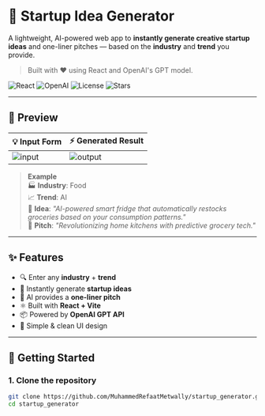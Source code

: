 # 🚀 Startup Idea Generator

A lightweight, AI-powered web app to **instantly generate creative startup ideas** and one-liner pitches — based on the **industry** and **trend** you provide.

> Built with ❤️ using React and OpenAI's GPT model.

![React](https://img.shields.io/badge/React-18.2.0-blue?logo=react)
![OpenAI](https://img.shields.io/badge/OpenAI-API-brightgreen?logo=openai)
![License](https://img.shields.io/github/license/MuhammedRefaatMetwally/startup_generator)
![Stars](https://img.shields.io/github/stars/MuhammedRefaatMetwally/startup_generator?style=social)

---

## 🌟 Preview

| 💡 Input Form | ⚡ Generated Result |
|--------------|--------------------|
| ![input](https://via.placeholder.com/300x160.png?text=Industry+%2B+Trend+Form) | ![output](https://via.placeholder.com/300x160.png?text=Generated+Startup+Idea) |

> **Example**  
> 🏭 **Industry**: Food  
> 📈 **Trend**: AI  
> 💬 **Idea**: *"AI-powered smart fridge that automatically restocks groceries based on your consumption patterns."*  
> 🧠 **Pitch**: *"Revolutionizing home kitchens with predictive grocery tech."*

---

## ✨ Features

- 🔍 Enter any **industry** + **trend**
- 🧠 Instantly generate **startup ideas**
- 💬 AI provides a **one-liner pitch**
- ⚛️ Built with **React + Vite**
- 📦 Powered by **OpenAI GPT API**
- 🧼 Simple & clean UI design

---

## 🚀 Getting Started

### 1. Clone the repository
```bash
git clone https://github.com/MuhammedRefaatMetwally/startup_generator.git
cd startup_generator
